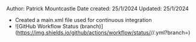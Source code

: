 Author: Patrick Mountcastle
Date created: 25/1/2024
Updated: 25/1/2024

- Created a main.xml file used for continuous integration
- ![GitHub Workflow Status (branch)](https://img.shields.io/github/actions/workflow/status/<username>/<repository>/<action file name>.yml?branch=<master branch>)